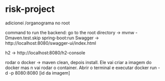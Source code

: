 # risk-project
adicionei /organograma no root

command to run the backend:
go to the root directory -> mvnw -Dmaven.test.skip spring-boot:run
Swagger -> http://localhost:8080/swagger-ui/index.html

h2 -> http://localhost:8080/h2-console

rodar o docker -> maven clean, depois install. Ele vai criar a imagem do docker mas n vai rodar o container.
Abrir o terminal e executar docker run -d -p 8080:8080 [id da imagem]
